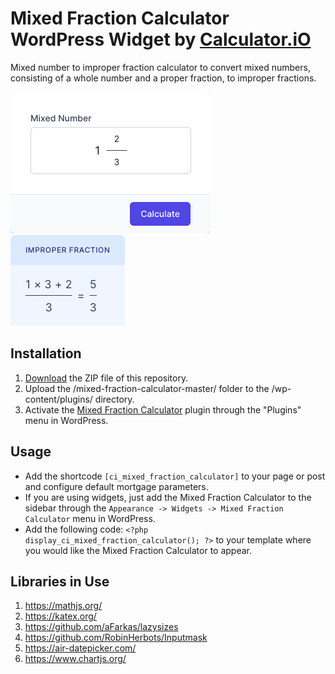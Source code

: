 # Mixed Fraction Calculator WordPress Widget by [Calculator.iO](https://www.calculator.io/ "Calculator.iO Homepage")

Mixed number to improper fraction calculator to convert mixed numbers, consisting of a whole number and a proper fraction, to improper fractions.

![Mixed Fraction Calculator Input Form](/assets/images/screenshot-1.png "Mixed Fraction Calculator Input Form")
![Mixed Fraction Calculator Calculation Results](/assets/images/screenshot-2.png "Mixed Fraction Calculator Calculation Results")

## Installation

1. [Download](https://github.com/pub-calculator-io/age-calculator/archive/refs/heads/master.zip) the ZIP file of this repository.
2. Upload the /mixed-fraction-calculator-master/ folder to the /wp-content/plugins/ directory.
3. Activate the [Mixed Fraction Calculator](https://www.calculator.io/mixed-fraction-calculator/ "Mixed Fraction Calculator Homepage") plugin through the "Plugins" menu in WordPress.

## Usage
* Add the shortcode `[ci_mixed_fraction_calculator]` to your page or post and configure default mortgage parameters.
* If you are using widgets, just add the Mixed Fraction Calculator to the sidebar through the `Appearance -> Widgets -> Mixed Fraction Calculator` menu in WordPress.
* Add the following code: `<?php display_ci_mixed_fraction_calculator(); ?>` to your template where you would like the Mixed Fraction Calculator to appear.

## Libraries in Use
1. https://mathjs.org/
2. https://katex.org/
3. https://github.com/aFarkas/lazysizes
4. https://github.com/RobinHerbots/Inputmask
5. https://air-datepicker.com/
6. https://www.chartjs.org/
